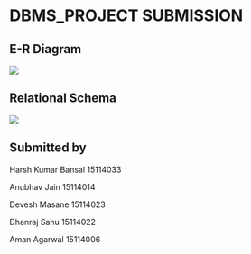 # DBMS_PROJECT SUBMISSION

## E-R Diagram

<img src="https://github.com/harshkb/ClassroomShoppers/blob/master/dataBaseDocumentation/mockShoppersERD-1.png" >

## Relational Schema

<img src="https://github.com/harshkb/ClassroomShoppers/blob/master/dataBaseDocumentation/mockShopperSchema-1.png" >

## Submitted by
Harsh Kumar Bansal 15114033

Anubhav Jain 15114014

Devesh Masane 15114023

Dhanraj Sahu 15114022

Aman Agarwal 15114006

